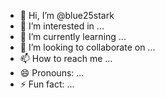 - 👋 Hi, I’m @blue25stark
- 👀 I’m interested in ...
- 🌱 I’m currently learning ...
- 💞️ I’m looking to collaborate on ...
- 📫 How to reach me ...
- 😄 Pronouns: ...
- ⚡ Fun fact: ...

<!---
blue25stark/blue25stark is a ✨ special ✨ repository because its `README.md` (this file) appears on your GitHub profile.
You can click the Preview link to take a look at your changes.
--->
